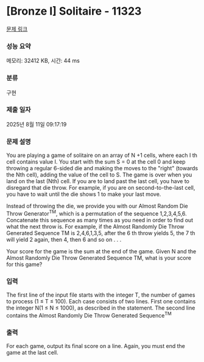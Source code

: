 # [Bronze I] Solitaire - 11323 

[문제 링크](https://www.acmicpc.net/problem/11323) 

### 성능 요약

메모리: 32412 KB, 시간: 44 ms

### 분류

구현

### 제출 일자

2025년 8월 11일 09:17:19

### 문제 설명

<p>You are playing a game of solitaire on an array of N +1 cells, where each I th cell contains value I. You start with the sum S = 0 at the cell 0 and keep throwing a regular 6-sided die and making the moves to the "right" (towards the Nth cell), adding the value of the cell to S. The game is over when you land on the last (Nth) cell. If you are to land past the last cell, you have to disregard that die throw. For example, if you are on second-to-the-last cell, you have to wait until the die shows 1 to make your last move.</p>

<p>Instead of throwing the die, we provide you with our Almost Random Die Throw Generator<sup>TM</sup>, which is a permutation of the sequence 1,2,3,4,5,6. Concatenate this sequence as many times as you need in order to find out what the next throw is. For example, if the Almost Randomly Die Throw Generated Sequence TM is 2,4,6,1,3,5, after the 6 th throw yields 5, the 7 th will yield 2 again, then 4, then 6 and so on . . .</p>

<p>Your score for the game is the sum at the end of the game. Given N and the Almost Randomly Die Throw Generated Sequence TM, what is your score for this game?</p>

### 입력 

 <p>The first line of the input file starts with the integer T, the number of games to process (1 ≤ T ≤ 100). Each case consists of two lines. First one contains the integer N(1 ≤ N ≤ 1000), as described in the statement. The second line contains the Almost Randomly Die Throw Generated Sequence<sup>TM</sup></p>

### 출력 

 <p>For each game, output its final score on a line. Again, you must end the game at the last cell.</p>

